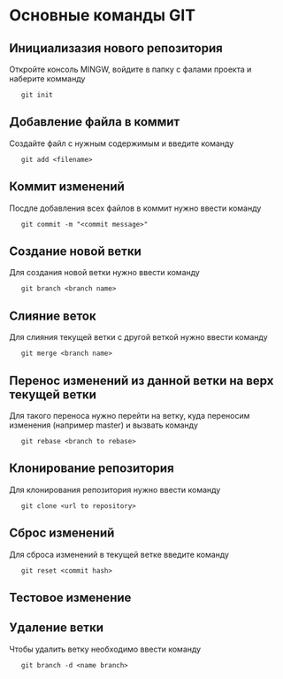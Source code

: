 # Основные команды GIT

## Инициализазия нового репозитория

Откройте консоль MINGW, войдите в папку с фалами проекта и наберите комманду 
```
   git init
```

## Добавление файла в коммит

Создайте файл с нужным содержимым и введите команду
```
   git add <filename>
```

## Коммит изменений

Посдле добавления всех файлов в коммит нужно ввести команду
```
   git commit -m "<commit message>"
```

## Создание новой ветки

Для создания новой ветки нужно ввести команду
```
   git branch <branch name>
```

## Слияние веток

Для слияния текущей ветки с другой веткой нужно ввести команду
```
   git merge <branch name>
```

## Перенос изменений из данной ветки на верх текущей ветки

Для такого переноса нужно перейти на ветку, куда переносим изменения (например master)
и вызвать команду 
```
   git rebase <branch to rebase>
```

## Клонирование репозитория

Для клонирования репозитория нужно ввести команду 
```
   git clone <url to repository>
```

## Сброс изменений 

Для сброса изменений в текущей ветке введите команду
```
   git reset <commit hash>
```

## Тестовое изменение

## Удаление ветки

Чтобы удалить ветку необходимо ввести команду

```
   git branch -d <name branch>
```
   